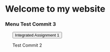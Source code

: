 
# Welcome to my website
<h3>Menu Test Commit 3</h3>
<ul>

<a href="main.html"><button>Integrated Assignment 1 </button></a>
<p>Test Commit 2</p>

</ul>
